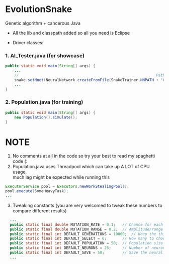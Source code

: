 # EvolutionSnake
Genetic algorithm + cancerous Java 

* All the lib and classpath added so all you need is Eclipse
+ Driver classes: <br>
### 1. AI_Tester.java (for showcase)
```java
public static void main(String[] args) {
    ...
    //                                                             Path to nnet file here
    snake.setNnet(NeuralNetwork.createFromFile(SnakeTrainer.NNPATH + "Gen250/Parent1.nnet"));
    ...
}
```
### 2. Population.java (for training)
```java
public static void main(String[] args) {
    new Population().simulate();
}
```
# NOTE
1. No comments at all in the code so try your best to read my spaghetti code (:
2. Population.java uses Threadpool which can take up A LOT of CPU usage,<br> much lag might be expected while running this
```java
ExecutorService pool = Executors.newWorkStealingPool();
pool.execute(SomeHeavyTask);
...
```
3. Tweaking constants (you are very welcomed to tweak these numbers to compare different results)
```java
  ...
  public static final double MUTATION_RATE = 0.1;   // Chance for each gene to mutate
  public static final double MUTATION_RANGE = 0.2;  // Amplitude/range of a gene can mutate
  public static final int DEFAULT_GENERATIONS = 10000;  // Keep the thing running over night for now lol
  public static final int DEFAULT_SELECT = 6;       // How many to choose during each natural selection process
  public static final int DEFAULT_POPULATION = 50;  // Population size
  public static final int DEFAULT_NEURONS = 25;     // Number of neurons in each hidden layers (2 hidden layers)
  public static final int DEFAULT_SAVE = 50;        // Save the neural network file every [this] number of generation
  ...
```
<br><br><br>
